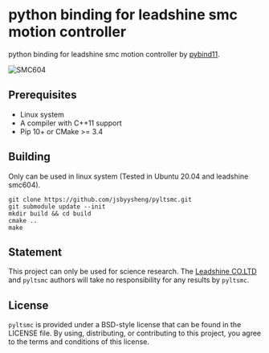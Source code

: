 # python binding for leadshine smc motion controller

python binding for leadshine smc motion controller by [pybind11](https://github.com/pybind/pybind11). 

![SMC604](http://www.szleadtech.com.cn/upload/201504/23/201504231130000706.jpg)

## Prerequisites

- Linux system
- A compiler with C++11 support
- Pip 10+ or CMake >= 3.4


## Building
Only can be used in linux system (Tested in Ubuntu 20.04 and leadshine smc604).

```
git clone https://github.com/jsbyysheng/pyltsmc.git
git submodule update --init
mkdir build && cd build
cmake ..
make
```

## Statement

This project can only be used for science research. 
The [Leadshine CO.LTD](http://www.szleadtech.com.cn/) and `pyltsmc` authors will take no responsibility for any results by `pyltsmc`. 

## License

`pyltsmc` is provided under a BSD-style license that can be found in the LICENSE
file. By using, distributing, or contributing to this project, you agree to the
terms and conditions of this license.
